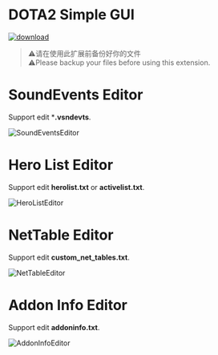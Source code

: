 # DOTA2 Simple GUI

[![download](https://img.shields.io/visual-studio-marketplace/d/robincode.dota2-simple-gui)](https://marketplace.visualstudio.com/items?itemName=robincode.dota2-simple-gui)

> ⚠️请在使用此扩展前备份好你的文件  
> ⚠️Please backup your files before using this extension.

# SoundEvents Editor
Support edit ***.vsndevts**.

![SoundEventsEditor](https://github.com/RobinCodeX/dota2-simple-gui/raw/master/.github/soundevents.gif)

# Hero List Editor
Support edit **herolist.txt** or **activelist.txt**.

![HeroListEditor](https://github.com/RobinCodeX/dota2-simple-gui/raw/master/.github/herolist.gif)

# NetTable Editor
Support edit **custom_net_tables.txt**.

![NetTableEditor](https://github.com/RobinCodeX/dota2-simple-gui/raw/master/.github/nettable.gif)

# Addon Info Editor
Support edit **addoninfo.txt**.

![AddonInfoEditor](https://github.com/RobinCodeX/dota2-simple-gui/raw/master/.github/addoninfo.gif)